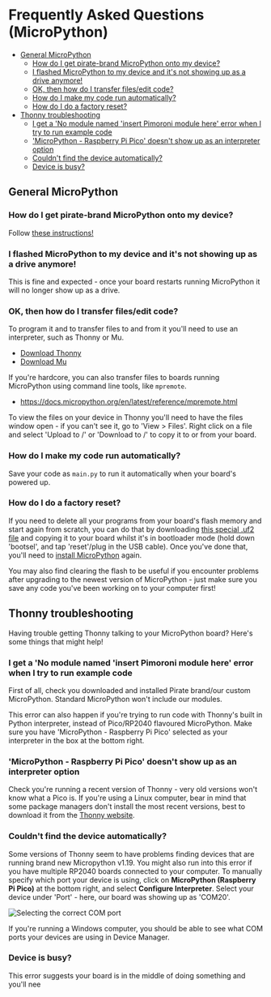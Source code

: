 # Frequently Asked Questions (MicroPython)  <!-- omit in toc -->

- [General MicroPython](#general-micropython)
  - [How do I get pirate-brand MicroPython onto my device?](#how-do-i-get-pirate-brand-micropython-onto-my-device)
  - [I flashed MicroPython to my device and it's not showing up as a drive anymore!](#i-flashed-micropython-to-my-device-and-its-not-showing-up-as-a-drive-anymore)
  - [OK, then how do I transfer files/edit code?](#ok-then-how-do-i-transfer-filesedit-code)
  - [How do I make my code run automatically?](#how-do-i-make-my-code-run-automatically)
  - [How do I do a factory reset?](#how-do-i-do-a-factory-reset)
- [Thonny troubleshooting](#thonny-troubleshooting)
  - [I get a 'No module named 'insert Pimoroni module here' error when I try to run example code](#i-get-a-no-module-named-insert-pimoroni-module-here-error-when-i-try-to-run-example-code)
  - ['MicroPython - Raspberry Pi Pico' doesn't show up as an interpreter option](#micropython---raspberry-pi-pico-doesnt-show-up-as-an-interpreter-option)
  - [Couldn't find the device automatically?](#couldnt-find-the-device-automatically)
  - [Device is busy?](#device-is-busy)

## General MicroPython

### How do I get pirate-brand MicroPython onto my device?

Follow [these instructions!](setting-up-micropython.md)

### I flashed MicroPython to my device and it's not showing up as a drive anymore!

This is fine and expected - once your board restarts running MicroPython it will no longer show up as a drive. 

### OK, then how do I transfer files/edit code?

To program it and to transfer files to and from it you'll need to use an interpreter, such as Thonny or Mu.

- [Download Thonny](https://thonny.org/)
- [Download Mu](https://codewith.mu/)

If you're hardcore, you can also transfer files to boards running MicroPython using command line tools, like `mpremote`.

- https://docs.micropython.org/en/latest/reference/mpremote.html

To view the files on your device in Thonny you'll need to have the files window open - if you can't see it, go to 'View > Files'. Right click on a file and select 'Upload to /' or 'Download to /' to copy it to or from your board.

### How do I make my code run automatically?

Save your code as `main.py` to run it automatically when your board's powered up.

### How do I do a factory reset?

If you need to delete all your programs from your board's flash memory and start again from scratch, you can do that by downloading [this special .uf2 file](https://www.raspberrypi.org/documentation/pico/getting-started/static/6f6f31460c258138bd33cc96ddd76b91/flash_nuke.uf2) and copying it to your board whilst it's in bootloader mode (hold down 'bootsel', and tap 'reset'/plug in the USB cable). Once you've done that, you'll need to [install MicroPython](setting-up-micropython.md) again.

You may also find clearing the flash to be useful if you encounter problems after upgrading to the newest version of MicroPython - just make sure you save any code you've been working on to your computer first!

## Thonny troubleshooting

Having trouble getting Thonny talking to your MicroPython board? Here's some things that might help!

### I get a 'No module named 'insert Pimoroni module here' error when I try to run example code

First of all, check you downloaded and installed Pirate brand/our custom MicroPython. Standard MicroPython won't include our modules.

This error can also happen if you're trying to run code with Thonny's built in Python interpreter, instead of Pico/RP2040 flavoured MicroPython. Make sure you have 'MicroPython - Raspberry Pi Pico' selected as your interpreter in the box at the bottom right.

### 'MicroPython - Raspberry Pi Pico' doesn't show up as an interpreter option

Check you're running a recent version of Thonny - very old versions won't know what a Pico is. If you're using a Linux computer, bear in mind that some package managers don't install the most recent versions, best to download it from the [Thonny website](https://thonny.org/).

### Couldn't find the device automatically?

Some versions of Thonny seem to have problems finding devices that are running brand new Micropython v1.19. You might also run into this error if you have multiple RP2040 boards connected to your computer. To manually specify which port your device is using, click on **MicroPython (Raspberry Pi Pico)** at the bottom right, and select **Configure Interpreter**. Select your device under 'Port' - here, our board was showing up as 'COM20'.

![Selecting the correct COM port](couldnt_find_device_automatically.png)

If you're running a Windows computer, you should be able to see what COM ports your devices are using in Device Manager.

### Device is busy?

This error suggests your board is in the middle of doing something and you'll nee
